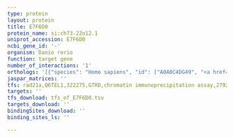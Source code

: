 ```yaml
---
type: protein
layout: protein
title: E7F6D0
protein_name: si:ch73-22o12.1
uniprot_accession: E7F6D0
ncbi_gene_id: '-'
organism: Danio rerio
function: target gene
number_of_interactions: '1'
orthologs: '[{"species": "Homo sapiens", "id": ["A0A0C4DG49", "<a href=\"/protein/q92692\">Q92692</a>"]}, {"species": "Mus musculus", "id": ["<a href=\"/protein/p32507\">P32507</a>", "<a href=\"/protein/q8k094\">Q8K094</a>"]}, {"species": "Rattus norvegicus", "id": ["<a href=\"/protein/a0a0g2ka71\">A0A0G2KA71</a>", "<a href=\"/protein/q5u334\">Q5U334</a>"]}]'
jaspar_matrices: ''
tfs: rad21a,Q6TEL1,322275,GTRD,chromatin immunoprecipitation assay,27924024%5Buid%5D,No
targets: ''
tfs_download: tfs_of_E7F6D0.tsv
targets_download: ''
bindingSites_download: ''
binding_sites_ls: ''

---
```

